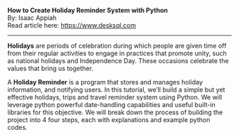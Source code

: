 **How to Create Holiday Reminder System with Python**</br>
By: Isaac Appiah</br>
Read article here: <span><a href="https://www.desksql.com">https://www.desksql.com</a></span>
________________________________________
 
**Holidays** are periods of celebration during which people are given time off from their regular activities to engage in practices that promote unity, such as national holidays and Independence Day. These occasions celebrate the values that bring us together. 

A **Holiday Reminder** is a program that stores and manages holiday information, and notifying users. In this tutorial, we’ll build a simple but yet effective holidays, trips and travel reminder system using Python. We will leverage python powerful date-handling capabilities and useful built-in libraries for this objective.
We will break down the process of building the project into 4 four steps, each with explanations and example python codes.


  

